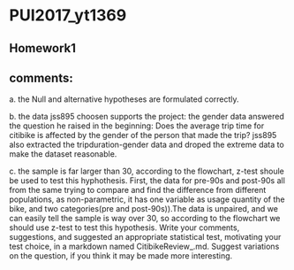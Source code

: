 # PUI2017_yt1369
## Homework1
## comments: 
a. the Null and alternative hypotheses are formulated correctly.

b. the data jss895 choosen supports the project: the gender data answered the question he raised in the beginning: Does the average trip time for citibike is affected by the gender of the person that made the trip? jss895 also extracted the tripduration-gender data and droped the extreme data to make the dataset reasonable.

c. the sample is far larger than 30, according to the flowchart, z-test shoule be used to test this hyphothesis.
First, the data for pre-90s and post-90s all from the same trying to compare and find the difference from different populations, as non-parametric, it has one variable as usage quantity of the bike, and two categories(pre and post-90s)).The data is unpaired, and we can easily tell the sample is way over 30, so according to the flowchart we should use z-test to test this hypothesis.
Write your comments, suggestions, and suggested an appropriate statistical test, motivating your test choice, in a markdown named CitibikeReview_<netID>.md. Suggest variations on the question, if you think it may be made more interesting.

